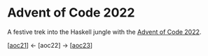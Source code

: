 # Advent of Code 2022

A festive trek into the Haskell jungle with the [Advent of Code 2022](https://adventofcode.com/2022).


[[aoc21](https://github.com/codybartfast/aoc21)] <- [aoc22] -> [[aoc23](https://github.com/codybartfast/aoc23)]
